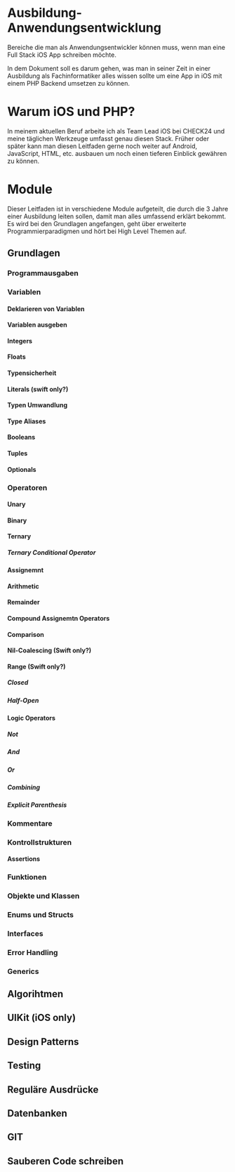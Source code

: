 # Ausbildung-Anwendungsentwicklung
Bereiche die man als Anwendungsentwickler können muss, wenn man eine Full Stack iOS App schreiben möchte.

In dem Dokument soll es darum gehen, was man in seiner Zeit in einer Ausbildung als Fachinformatiker alles wissen sollte um eine App in iOS mit einem PHP Backend umsetzen zu können.

# Warum iOS und PHP? 
In meinem aktuellen Beruf arbeite ich als Team Lead iOS bei CHECK24 und meine täglichen Werkzeuge umfasst genau diesen Stack. Früher oder später kann man diesen Leitfaden gerne noch weiter auf Android, JavaScript, HTML, etc. ausbauen um noch einen tieferen Einblick gewähren zu können.

# Module
Dieser Leitfaden ist in verschiedene Module aufgeteilt, die durch die 3 Jahre einer Ausbildung leiten sollen, damit man alles umfassend erklärt bekommt. Es wird bei den Grundlagen angefangen, geht über erweiterte Programmierparadigmen und hört bei High Level Themen auf.

## Grundlagen

### Programmausgaben

### Variablen

#### Deklarieren von Variablen

#### Variablen ausgeben

#### Integers

#### Floats

#### Typensicherheit

#### Literals (swift only?)

#### Typen Umwandlung

#### Type Aliases

#### Booleans

#### Tuples

#### Optionals

### Operatoren

#### Unary

#### Binary

#### Ternary

##### Ternary Conditional Operator

#### Assignemnt

#### Arithmetic

#### Remainder

#### Compound Assignemtn Operators

#### Comparison

#### Nil-Coalescing (Swift only?)

#### Range (Swift only?)

##### Closed

##### Half-Open

#### Logic Operators

##### Not

##### And

##### Or

##### Combining

##### Explicit Parenthesis

### Kommentare

### Kontrollstrukturen

#### Assertions

### Funktionen

### Objekte und Klassen

### Enums und Structs

### Interfaces

### Error Handling

### Generics

## Algorihtmen

## UIKit (iOS only)

## Design Patterns

## Testing

## Reguläre Ausdrücke

## Datenbanken

## GIT

## Sauberen Code schreiben
